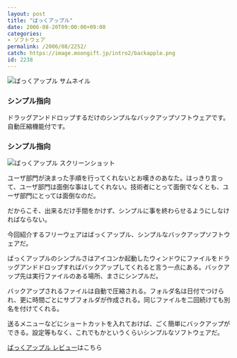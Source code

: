 ```yaml
---
layout: post
title: "ばっくアップル"
date: 2006-08-20T09:00:00+09:00
categories:
- ソフトウェア
permalink: /2006/08/2252/
catch: https://image.moongift.jp/intro2/backapple.png
id: 2238
---
```

 ![ばっくアップル サムネイル](https://image.moongift.jp/intro2/backapple.t.png "ばっくアップル サムネイル")
  

### シンプル指向
  
ドラッグアンドドロップするだけのシンプルなバックアップソフトウェアです。自動圧縮機能付です。  
<!--more-->  

### シンプル指向
  

![ばっくアップル スクリーンショット](https://image.moongift.jp/intro2/backapple.png "ばっくアップル スクリーンショット")

  

ユーザ部門が決まった手順を行ってくれないとお嘆きのあなた。はっきり言って、ユーザ部門は面倒な事はしてくれない。技術者にとって面倒でなくとも、ユーザ部門にとっては面倒なのだ。

  

だからこそ、出来るだけ手間をかけず、シンプルに事を終わらせるようにしなければならない。

  

今回紹介するフリーウェアはばっくアップル、シンプルなバックアップソフトウェアだ。

  

ばっくアップルのシンプルさはアイコンか起動したウィンドウにファイルをドラッグアンドドロップすればバックアップしてくれると言う一点にある。バックアップ先は実行ファイルのある場所、まさにシンプルだ。

  

バックアップされるファイルは自動で圧縮される。フォルダ名は日付でつけられ、更に時間ごとにサブフォルダが作成される。同じファイルを二回続けても別名を付けてくれる。

  

送るメニューなどにショートカットを入れておけば、ごく簡単にバックアップができる。設定等もなく、これでもかというくらいシンプルなソフトウェアだ。

  

[ばっくアップル レビュー](http://oss.moongift.jp/review/i-2254.html)はこちら

